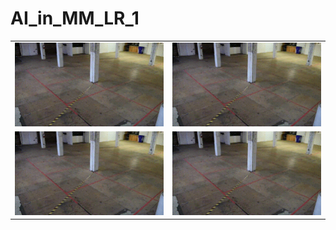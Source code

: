 # AI_in_MM_LR_1


|||
| :-----------------------------------------------: | :----------------------------------------------------------: |
| ![bolt-detection](preview/marker_in_1_frame.gif)  | ![bolt-multi-size-detection](preview/marker_in_3_frames.gif) |
| ![car-detection](preview/marker_in_10_frames.gif) | ![classroom](preview/marker_in_30_frames.gif)              |||
